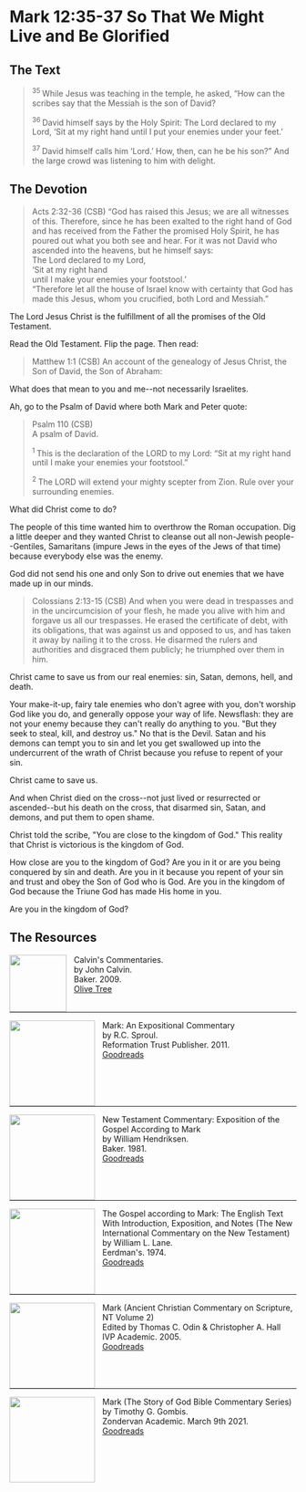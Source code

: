 # Mark 12:35-37 So That We Might Live and Be Glorified

## The Text

><sup> 35 </sup> While Jesus was teaching in the temple, he asked, “How can the scribes say that the Messiah is the son of David? 
>
><sup> 36 </sup> David himself says by the Holy Spirit: The Lord declared to my Lord, ‘Sit at my right hand until I put your enemies under your feet.’ 
>
><sup> 37 </sup> David himself calls him ‘Lord.’ How, then, can he be his son?” And the large crowd was listening to him with delight.

## The Devotion

>Acts 2:32-36 (CSB) “God has raised this Jesus; we are all witnesses of this. Therefore, since he has been exalted to the right hand of God and has received from the Father the promised Holy Spirit, he has poured out what you both see and hear. For it was not David who ascended into the heavens, but he himself says:  
>The Lord declared to my Lord,  
>‘Sit at my right hand  
>until I make your enemies your footstool.’  
>“Therefore let all the house of Israel know with certainty that God has made this Jesus, whom you crucified, both Lord and Messiah.”

The Lord Jesus Christ is the fulfillment of all the promises of the Old Testament.

Read the Old Testament. Flip the page. Then read:

>Matthew 1:1 (CSB) An account of the genealogy of Jesus Christ, the Son of David, the Son of Abraham:

What does that mean to you and me--not necessarily Israelites.

Ah, go to the Psalm of David where both Mark and Peter quote:

>Psalm 110 (CSB)  
>   A psalm of David. 
>
><sup> 1 </sup> This is the declaration of the LORD to my Lord: “Sit at my right hand until I make your enemies your footstool.” 
>
><sup> 2 </sup> The LORD will extend your mighty scepter from Zion. Rule over your surrounding enemies. 

What did Christ come to do?

The people of this time wanted him to overthrow the Roman occupation. Dig a little deeper and they wanted Christ to cleanse out all non-Jewish people--Gentiles, Samaritans (impure Jews in the eyes of the Jews of that time) because everybody else was the enemy.

God did not send his one and only Son to drive out enemies that we have made up in our minds.

>Colossians 2:13-15 (CSB) And when you were dead in trespasses and in the uncircumcision of your flesh, he made you alive with him and forgave us all our trespasses. He erased the certificate of debt, with its obligations, that was against us and opposed to us, and has taken it away by nailing it to the cross. He disarmed the rulers and authorities and disgraced them publicly; he triumphed over them in him.

Christ came to save us from our real enemies: sin, Satan, demons, hell, and death.

Your make-it-up, fairy tale enemies who don't agree with you, don't worship God like you do, and generally oppose your way of life. Newsflash: they are not your enemy because they can't really do anything to you. "But they seek to steal, kill, and destroy us." No that is the Devil. Satan and his demons can tempt you to sin and let you get swallowed up into the undercurrent of the wrath of Christ because you refuse to repent of your sin.

Christ came to save us.

And when Christ died on the cross--not just lived or resurrected or ascended--but his death on the cross, that disarmed sin, Satan, and demons, and put them to open shame.

Christ told the scribe, "You are close to the kingdom of God." This reality that Christ is victorious is the kingdom of God.

How close are you to the kingdom of God? Are you in it or are you being conquered by sin and death. Are you in it because you repent of your sin and trust and obey the Son of God who is God. Are you in the kingdom of God because the Triune God has made His home in you.

Are you in the kingdom of God?

## The Resources

<p style="clear:both;">

<img src="/images/commentary-calvin-set-portrait.jpg" align="left" width="100" style="padding-right: 10px" />Calvin's Commentaries.  
by John Calvin.  
Baker. 2009.  
[Olive Tree](https://www.olivetree.com/store/product.php?productid=17517)

<p style="clear:both;">

---

<img src="/images/commentary-mark-sproul.jpg" align="left" width="150" style="padding-right: 10px" />Mark: An Expositional Commentary  
by R.C. Sproul.  
Reformation Trust Publisher. 2011.  
[Goodreads](https://www.goodreads.com/book/show/13329901-mark?ac=1&from_search=true&qid=AjPCOwNAXj&rank=1)

<p style="clear:both;">

---

<img src="/images/commentary-mark-hendriksen.jpg" align="left" width="150" style="padding-right: 10px" />New Testament Commentary: Exposition of the Gospel According to Mark  
by William Hendriksen.  
Baker. 1981.  
[Goodreads](https://www.goodreads.com/book/show/2365098.Mark)

<p style="clear:both;">

---

<img src="/images/commentary-mark-lane.jpg" align="left" width="150" style="padding-right: 10px" />The Gospel according to Mark: The English Text With Introduction, Exposition, and Notes (The New International Commentary on the New Testament)  
by William L. Lane.  
Eerdman's. 1974.  
[Goodreads](https://www.goodreads.com/book/show/978619.The_Gospel_of_Mark?from_search=true&from_srp=true&qid=UOUMUiJ7z4&rank=2)

<p style="clear:both;">

---

<img src="/images/commentary-mark-oden.jpg" align="left" width="150" style="padding-right: 10px" />Mark (Ancient Christian Commentary on Scripture, NT Volume 2)  
Edited by Thomas C. Odin & Christopher A. Hall  
IVP Academic. 2005.  
[Goodreads](https://www.goodreads.com/book/show/33015669-mark)

<p style="clear:both;">

---

<img src="/images/commentary-mark-gombis.jpg" align="left" width="150" style="padding-right: 10px" />Mark (The Story of God Bible Commentary Series)  
by Timothy G. Gombis.   
Zondervan Academic. March 9th 2021.  
[Goodreads](https://www.goodreads.com/book/show/54287613-mark)

<p style="clear:both;">
